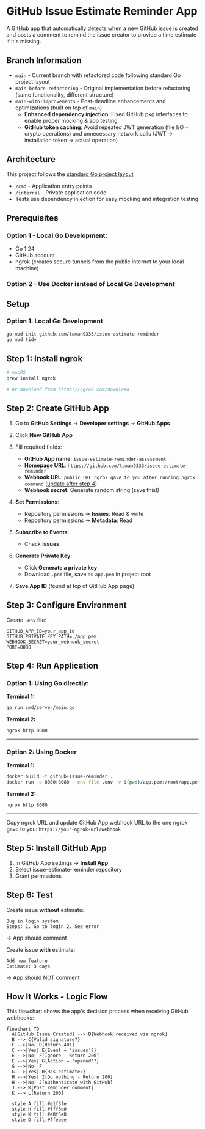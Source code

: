 # GitHub Issue Estimate Reminder App

A GitHub app that automatically detects when a new GitHub issue is created and posts a comment to remind the issue creator to provide a time estimate if it's missing.

## Branch Information

* `main` - Current branch with refactored code following standard Go project layout
* `main-before-refactoring` - Original implementation before refactoring (same functionality, different structure)
* `main-with-improvements` - Post-deadline enhancements and optimizations (built on top of `main`)
  - **Enhanced dependency injection**: Fixed GitHub pkg interfaces to enable proper mocking & app testing
  - **GitHub token caching**: Avoid repeated JWT generation (file I/O + crypto operations) and unnecessary network calls (JWT → installation token → actual operation)

## Architecture

This project follows the [standard Go project layout](https://github.com/golang-standards/project-layout)

- `/cmd` - Application entry points
- `/internal` - Private application code  
- Tests use dependency injection for easy mocking and integration testing

## Prerequisites

### Option 1 - Local Go Development:

- Go 1.24
- GitHub account
- ngrok (creates secure tunnels from the public internet to your local machine)

### Option 2 - Use **Docker** isntead of Local Go Development

## Setup

### Option 1: Local Go Development

```bash
go mod init github.com/taman9333/issue-estimate-reminder
go mod tidy
```

## Step 1: Install ngrok

```bash
# macOS
brew install ngrok

# Or download from https://ngrok.com/download
```

## Step 2: Create GitHub App

1. Go to **GitHub Settings** → **Developer settings** → **GitHub Apps**
2. Click **New GitHub App**
3. Fill required fields:
   - **GitHub App name**: `issue-estimate-reminder-assessment`
   - **Homepage URL**: `https://github.com/taman9333/issue-estimate-reminder`
   - **Webhook URL**: `public URL ngrok gave to you after running ngrok command` ([update after step 4](#step-4-run-application))
   - **Webhook secret**: Generate random string (save this!)

4. **Set Permissions**:
   - Repository permissions → **Issues**: Read & write
   - Repository permissions → **Metadata**: Read

5. **Subscribe to Events**:
   - Check **Issues**

6. **Generate Private Key**:
   - Click **Generate a private key**
   - Download `.pem` file, save as `app.pem` in project root

7. **Save App ID** (found at top of GitHub App page)

## Step 3: Configure Environment

Create `.env` file:

```env
GITHUB_APP_ID=your_app_id
GITHUB_PRIVATE_KEY_PATH=./app.pem
WEBHOOK_SECRET=your_webhook_secret
PORT=8080
```

## Step 4: Run Application

### Option 1: Using Go directly:

**Terminal 1:**
```bash
go run cmd/server/main.go
```

**Terminal 2:**
```bash
ngrok http 8080
```

---

### Option 2: Using Docker

**Terminal 1:**
```bash
docker build -t github-issue-reminder .
docker run -p 8080:8080 --env-file .env -v $(pwd)/app.pem:/root/app.pem:ro github-issue-reminder
```

**Terminal 2:**
```bash
ngrok http 8080
```

---

Copy ngrok URL and update GitHub App webhook URL to the one ngrok gave to you: `https://your-ngrok-url/webhook`

## Step 5: Install GitHub App

1. In GitHub App settings → **Install App**
2. Select issue-estimate-reminder repository
3. Grant permissions

## Step 6: Test

Create issue **without** estimate:
```
Bug in login system
Steps: 1. Go to login 2. See error
```
→ App should comment

Create issue **with** estimate:
```
Add new feature
Estimate: 3 days
```
→ App should NOT comment

## How It Works - Logic Flow

This flowchart shows the app's decision process when receiving GitHub webhooks:

```mermaid
flowchart TD
  A[GitHub Issue Created] --> B[Webhook received via ngrok]
  B --> C{Valid signature?}
  C -->|No| D[Return 401]
  C -->|Yes| E{Event = 'issues'?}
  E -->|No| F[Ignore - Return 200]
  E -->|Yes| G{Action = 'opened'?}
  G -->|No| F
  G -->|Yes| H{Has estimate?}
  H -->|Yes| I[Do nothing - Return 200]
  H -->|No| J[Authenticate with GitHub]
  J --> K[Post reminder comment]
  K --> L[Return 200]
  
  style A fill:#e1f5fe
  style H fill:#fff3e0
  style K fill:#e8f5e8
  style D fill:#ffebee
```